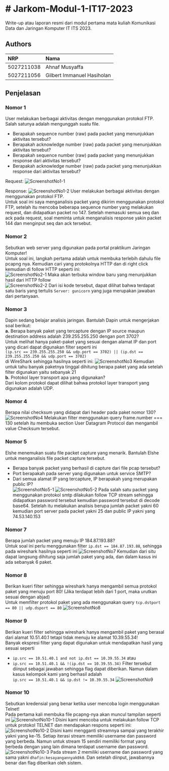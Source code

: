 # # Jarkom-Modul-1-IT17-2023

Write-up atau laporan resmi dari modul pertama mata kuliah Komunikasi Data dan Jaringan Komputer IT ITS 2023.


## Authors

| NRP        | Nama                       |
| :--------  | :------------------------  |
| 5027211038 | Ahnaf Musyaffa             |
| 5027211056 | Gilbert Immanuel Hasiholan |

## Penjelasan

### Nomor 1
User melakukan berbagai aktivitas dengan menggunakan protokol FTP. Salah satunya adalah mengunggah suatu file.
* Berapakah sequence number (raw) pada packet yang menunjukkan aktivitas tersebut? 
* Berapakah acknowledge number (raw) pada packet yang menunjukkan aktivitas tersebut? 
* Berapakah sequence number (raw) pada packet yang menunjukkan response dari aktivitas tersebut?
* Berapakah acknowledge number (raw) pada packet yang menunjukkan response dari aktivitas tersebut?

Request:
![ScreenshotNo1-1](images/Nomor1-1.png)

Response:
![ScreenshotNo1-2](images/Nomor1-2.png)
User melakukan berbagai aktivitas dengan menggunakan protokol FTP.\
Untuk soal ini saya menganalisis packet yang dikirim menggunakan protokol FTP, setelah itu mencoba beberapa sequence number yang melakukan request, dan didapatkan packet no 147. Setelah memasuki semua seq dan ack pada request, soal meminta untuk menganalisis response yakin packet 144 dan menginput seq dan ack tersebut.

### Nomor 2
Sebutkan web server yang digunakan pada portal praktikum Jaringan Komputer!\
Untuk soal ini, langkah pertama adalah untuk membuka terlebih dahulu file pcapng nya. Kemudian cari yang protokolnya HTTP dan di right click kemudian di follow HTTP seperti ini:\
![ScreenshotNo2-1](images/Nomor2-1.png)
Maka akan terbuka window baru yang menunjukkan hasil dari HTTP follow\
![ScreenshotNo2-2](images/Nomor2-2.png)
Dari isi kode tersebut, dapat dilihat bahwa terdapat satu baris yang tertulis `Server: gunicorn` yang juga merupakan jawaban dari pertanyaan.

### Nomor 3
Dapin sedang belajar analisis jaringan. Bantulah Dapin untuk mengerjakan soal berikut:\
**a.** Berapa banyak paket yang tercapture dengan IP source maupun destination address adalah 239.255.255.250 dengan port 3702?\
Untuk melihat hanya paket-paket yang sesuai dengan alamat IP dan port yang dicari dapat digunakan filter seperti ini\
`(ip.src == 239.255.255.250 && udp.port == 3702) || (ip.dst == 239.255.255.250 && udp.port == 3702)`\
di WireShark sehingga hasilnya seperti ini:
![ScreenshotNo3](images/Nomor3.png)
Kemudian untuk tahu banyak paketnya tinggal dihitung berapa paket yang ada setelah filter digunakan yaitu sebanyak 21\
**b.** Protokol layer transport apa yang digunakan?\
Dari kolom protokol dapat dilihat bahwa protokol layer transport yang digunakan adalah UDP.

### Nomor 4
Berapa nilai checksum yang didapat dari header pada paket nomor 130?\
![ScreenshotNo4](images/Nomor4.png)
Melakukan filter menggunakan query frame.number === 130 setelah itu membuka section User Datagram Protocol dan mengambil value Checksum tersebut.

### Nomor 5
Elshe menemukan suatu file packet capture yang menarik. Bantulah Elshe untuk menganalisis file packet capture tersebut.
* Berapa banyak packet yang berhasil di capture dari file pcap tersebut?
* Port berapakah pada server yang digunakan untuk service SMTP?
* Dari semua alamat IP yang tercapture, IP berapakah yang merupakan public IP?\
![ScreenshotNo5-1](images/Nomor5-1.png)
![ScreenshotNo5-2](images/Nomor5-2.png)
Pada salah satu packet yang menggunakan protokol smtp dilakukan follow TCP stream sehingga didapatkan password tersebut kemudian password tersebut di decode base64. Setelah itu melakukan analisis berupa jumlah packet yakni 60 kemudian port server pada packet yakni 25 dan public IP yakni yang 74.53.140.153

### Nomor 7
Berapa jumlah packet yang menuju IP 184.87.193.88?\
Untuk soal ini perlu menggunakan filter `ip.dst == 184.87.193.88`, sehingga pada wireshark hasilnya seperti ini
![ScreenshotNo7](images/Nomor7.png)
Kemudian dari situ dapat langsung dihitung saja jumlah paket yang ada, dan dalam kasus ini ada sebanyak 6 paket.

### Nomor 8
Berikan kueri filter sehingga wireshark hanya mengambil semua protokol paket yang menuju port 80! (Jika terdapat lebih dari 1 port, maka urutkan sesuai dengan abjad)\
Untuk memfilter protokol paket yang ada menggunakan query `tcp.dstport == 80 || udp.dsport == 80`
![ScreenshotNo8](images/Nomor8.png)

### Nomor 9
Berikan kueri filter sehingga wireshark hanya mengambil paket yang berasal dari alamat 10.51.40.1 tetapi tidak menuju ke alamat 10.39.55.34!\
Banyak ekspresi filter yang dapat digunakan untuk mendapatkan hasil yang sesuai seperti
* `ip.src == 10.51.40.1 and not ip.dst == 10.39.55.34` atau
* `ip.src == 10.51.40.1 && !(ip.dst == 10.39.55.34)`
Filter tersebut diinput sebagai jawaban sehingga flag dapat diberikan. Namun dalam kasus kelompok kami yang berhasil adalah\
`ip.src == 10.51.40.1 && ip.dst != 10.39.55.34`
![ScreenshotNo9](images/Nomor9.png)

### Nomor 10
Sebutkan kredensial yang benar ketika user mencoba login menggunakan Telnet!\
Pada pertama kali membuka file pcapng-nya akan muncul tampilan seperti ini
![ScreenshotNo10-1](images/Nomor10-1.png)
Disini kami mencoba untuk melakukan follow TCP untuk protokol TELNET dan mendapakan respons seperti ini:
![ScreenshotNo10-2](images/Nomor10-2.png)
Disini kami mengganti streamnya sampai yang terakhir yakni yang ke-15. Setiap iterasi stream memiliki username dan password yang berbeda. Namun untuk stream 15 sendiri memiliki format yang berbeda dengan yang lain dimana terdapat username dan password.
![ScreenshotNo10-3](images/Nomor10-3.png)
Pada stream 2 memiliki username dan password yang sama yakni `dhafin:kesayangannyak0k0`. Dan setelah diinput, jawabannya benar dan flag diberikan oleh sistem.